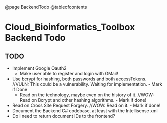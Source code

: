 @page BackendTodo
@tableofcontents

# Cloud_Bioinformatics_Toolbox Backend Todo

## TODO

* Implement Google Oauth2
  * Make user able to register and login with GMail!
* Use bcrypt for hashing, both passwords and both accessTokens. //VULN: This could be a vulnerability. Waiting for implementation. - Mark if Done
  * Read on the technology, maybe even on the history of it. //WOW: Read on Bcrypt and other hashing algorithms. - Mark if done!
* Read on Cross Site Request Forgery. //WOW: Read on it. - Mark if done!
* Document the Backend C# codebase, at least with the Intellisense xml
* Do i need to return document IDs to the frontend?